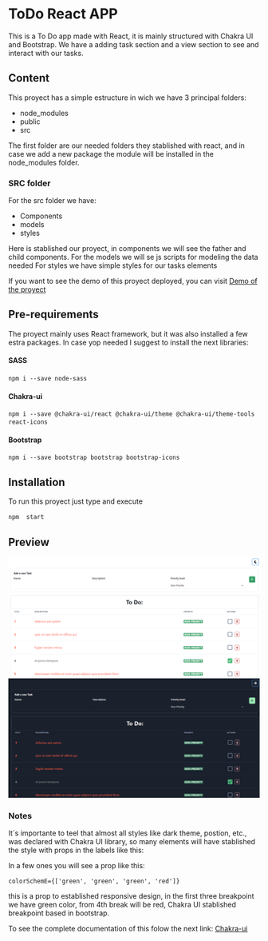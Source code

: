 # ToDo React APP

This is a To Do app made with React, it is mainly structured with Chakra UI and Bootstrap.
We have a adding task section and a view section to see and interact with our tasks.

## Content

This proyect has a simple estructure in wich we have 3 principal folders:

- node_modules
- public
- src

The first folder are our needed folders they stablished with react, and in case we add a new package the module will be installed in the node_modules folder.

### SRC folder

For the src folder we have:

- Components
- models
- styles

Here is stablished our proyect, in components we will see the father and child components.
For the models we will se js scripts for modeling the data needed
For styles we have simple styles for our tasks elements

If you want to see the demo of this proyect deployed, you can visit [Demo of the proyect]()

## Pre-requirements

The proyect mainly uses React framework, but it was also installed a few estra packages.
In case yop needed I suggest to install the next libraries:

#### SASS

    npm i --save node-sass

#### Chakra-ui

    npm i --save @chakra-ui/react @chakra-ui/theme @chakra-ui/theme-tools react-icons

#### Bootstrap

    npm i --save bootstrap bootstrap bootstrap-icons

## Installation

To run this proyect just type and execute

```bash
npm  start
```

## Preview

![](/darkPreview.png)
![](/wPreview.png)

### Notes

It´s importante to teel that almost all styles like dark theme, postion, etc., was declared with
Chakra UI library, so many elements will have stablished the style with props in the labels like
this:
<example colorScheme='green' ></example>

In a few ones you will see a prop like this:

    colorSchemE={['green', 'green', 'green', 'red']}

this is a prop to established responsive design, in the first three breakpoint we have green color,
from 4th break will be red, Chakra UI stablished breakpoint based in bootstrap.

To see the complete documentation of this folow the next link:
[Chakra-ui](https://chakra-ui.com/docs/styled-system/features/responsive-styles)
